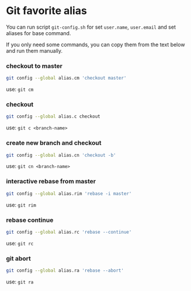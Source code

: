 # Git favorite alias

You can run script `git-config.sh` for set `user.name`, `user.email` and set aliases for base command.

If you only need some commands, you can copy them from the text below and run them manually.

### checkout to master
```bash
git config --global alias.cm 'checkout master'
```
use: `git cm`

### checkout
```bash
git config --global alias.c checkout
```

use: `git c <branch-name>`

### create new branch and checkout
```bash
git config --global alias.cn 'checkout -b'
```
use: `git cn <branch-name>`

### interactive rebase from master
```bash
git config --global alias.rim 'rebase -i master'
```
use: `git rim`

### rebase continue
```bash
git config --global alias.rc 'rebase --continue'
```
use: `git rc`

### git abort
```bash
git config --global alias.ra 'rebase --abort'
```
use: `git ra`
